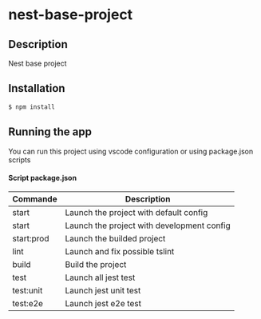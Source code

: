 # nest-base-project

## Description

Nest base project

## Installation

```bash
$ npm install
```

## Running the app

You can run this project using vscode configuration or using package.json scripts

#### Script package.json

| Commande   | Description    |
| ------------ | ------------ |
| start  |  Launch the project with default config |
| start  |  Launch the project with development config |
| start:prod | Launch the builded project  |
| lint | Launch and fix possible tslint |
| build  | Build the project  |
| test | Launch all jest test
| test:unit |  Launch jest unit test |
| test:e2e |  Launch jest e2e test |
